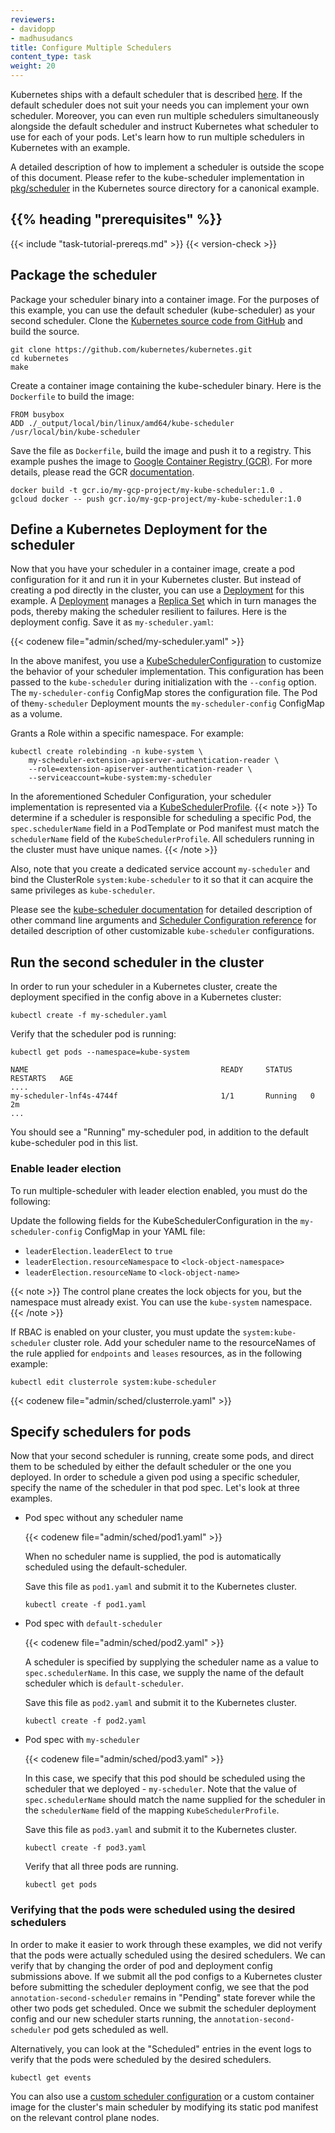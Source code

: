 ```yaml
---
reviewers:
- davidopp
- madhusudancs
title: Configure Multiple Schedulers
content_type: task
weight: 20
---
```


<!-- overview -->

Kubernetes ships with a default scheduler that is described
[here](/docs/reference/command-line-tools-reference/kube-scheduler/).
If the default scheduler does not suit your needs you can implement your own scheduler.
Moreover, you can even run multiple schedulers simultaneously alongside the default
scheduler and instruct Kubernetes what scheduler to use for each of your pods. Let's
learn how to run multiple schedulers in Kubernetes with an example.

A detailed description of how to implement a scheduler is outside the scope of this
document. Please refer to the kube-scheduler implementation in
[pkg/scheduler](https://github.com/kubernetes/kubernetes/tree/master/pkg/scheduler)
in the Kubernetes source directory for a canonical example.

## {{% heading "prerequisites" %}}

{{< include "task-tutorial-prereqs.md" >}} {{< version-check >}}

<!-- steps -->

## Package the scheduler

Package your scheduler binary into a container image. For the purposes of this example,
you can use the default scheduler (kube-scheduler) as your second scheduler.
Clone the [Kubernetes source code from GitHub](https://github.com/kubernetes/kubernetes)
and build the source.

```shell
git clone https://github.com/kubernetes/kubernetes.git
cd kubernetes
make
```

Create a container image containing the kube-scheduler binary. Here is the `Dockerfile`
to build the image:

```docker
FROM busybox
ADD ./_output/local/bin/linux/amd64/kube-scheduler /usr/local/bin/kube-scheduler
```

Save the file as `Dockerfile`, build the image and push it to a registry. This example
pushes the image to
[Google Container Registry (GCR)](https://cloud.google.com/container-registry/).
For more details, please read the GCR
[documentation](https://cloud.google.com/container-registry/docs/).

```shell
docker build -t gcr.io/my-gcp-project/my-kube-scheduler:1.0 .
gcloud docker -- push gcr.io/my-gcp-project/my-kube-scheduler:1.0
```

## Define a Kubernetes Deployment for the scheduler

Now that you have your scheduler in a container image, create a pod
configuration for it and run it in your Kubernetes cluster. But instead of creating a pod
directly in the cluster, you can use a [Deployment](/docs/concepts/workloads/controllers/deployment/)
for this example. A [Deployment](/docs/concepts/workloads/controllers/deployment/) manages a
[Replica Set](/docs/concepts/workloads/controllers/replicaset/) which in turn manages the pods,
thereby making the scheduler resilient to failures. Here is the deployment
config. Save it as `my-scheduler.yaml`:

{{< codenew file="admin/sched/my-scheduler.yaml" >}}

In the above manifest, you use a [KubeSchedulerConfiguration](/docs/reference/scheduling/config/)
to customize the behavior of your scheduler implementation. This configuration has been passed to
the `kube-scheduler` during initialization with the `--config` option. The `my-scheduler-config` ConfigMap stores the configuration file. The Pod of the`my-scheduler` Deployment mounts the `my-scheduler-config` ConfigMap as a volume.

Grants a Role within a specific namespace. For example:

```shell
kubectl create rolebinding -n kube-system \
    my-scheduler-extension-apiserver-authentication-reader \
    --role=extension-apiserver-authentication-reader \
    --serviceaccount=kube-system:my-scheduler
```

In the aforementioned Scheduler Configuration, your scheduler implementation is represented via
a [KubeSchedulerProfile](/docs/reference/config-api/kube-scheduler-config.v1beta3/#kubescheduler-config-k8s-io-v1beta3-KubeSchedulerProfile).
{{< note >}}
To determine if a scheduler is responsible for scheduling a specific Pod, the `spec.schedulerName` field in a 
PodTemplate or Pod manifest must match the `schedulerName` field of the `KubeSchedulerProfile`.
All schedulers running in the cluster must have unique names.
{{< /note >}}

Also, note that you create a dedicated service account `my-scheduler` and bind the ClusterRole
`system:kube-scheduler` to it so that it can acquire the same privileges as `kube-scheduler`.

Please see the
[kube-scheduler documentation](/docs/reference/command-line-tools-reference/kube-scheduler/) for
detailed description of other command line arguments and
[Scheduler Configuration reference](/docs/reference/config-api/kube-scheduler-config.v1beta3/) for
detailed description of other customizable `kube-scheduler` configurations.

## Run the second scheduler in the cluster

In order to run your scheduler in a Kubernetes cluster, create the deployment
specified in the config above in a Kubernetes cluster:

```shell
kubectl create -f my-scheduler.yaml
```

Verify that the scheduler pod is running:

```shell
kubectl get pods --namespace=kube-system
```

```
NAME                                           READY     STATUS    RESTARTS   AGE
....
my-scheduler-lnf4s-4744f                       1/1       Running   0          2m
...
```

You should see a "Running" my-scheduler pod, in addition to the default kube-scheduler
pod in this list.

### Enable leader election

To run multiple-scheduler with leader election enabled, you must do the following:

Update the following fields for the KubeSchedulerConfiguration in the `my-scheduler-config` ConfigMap in your YAML file:

* `leaderElection.leaderElect` to `true`
* `leaderElection.resourceNamespace` to `<lock-object-namespace>`
* `leaderElection.resourceName` to `<lock-object-name>`

{{< note >}}
The control plane creates the lock objects for you, but the namespace must already exist.
You can use the `kube-system` namespace.
{{< /note >}}

If RBAC is enabled on your cluster, you must update the `system:kube-scheduler` cluster role.
Add your scheduler name to the resourceNames of the rule applied for `endpoints` and `leases` resources, as in the following example:

```shell
kubectl edit clusterrole system:kube-scheduler
```

{{< codenew file="admin/sched/clusterrole.yaml" >}}

## Specify schedulers for pods

Now that your second scheduler is running, create some pods, and direct them
to be scheduled by either the default scheduler or the one you deployed.
In order to schedule a given pod using a specific scheduler, specify the name of the
scheduler in that pod spec. Let's look at three examples.

- Pod spec without any scheduler name

  {{< codenew file="admin/sched/pod1.yaml" >}}

  When no scheduler name is supplied, the pod is automatically scheduled using the
  default-scheduler.

  Save this file as `pod1.yaml` and submit it to the Kubernetes cluster.

  ```shell
  kubectl create -f pod1.yaml
  ```

- Pod spec with `default-scheduler`

  {{< codenew file="admin/sched/pod2.yaml" >}}

  A scheduler is specified by supplying the scheduler name as a value to `spec.schedulerName`. In this case, we supply the name of the
  default scheduler which is `default-scheduler`.

  Save this file as `pod2.yaml` and submit it to the Kubernetes cluster.

  ```shell
  kubectl create -f pod2.yaml
  ```

- Pod spec with `my-scheduler`

  {{< codenew file="admin/sched/pod3.yaml" >}}

  In this case, we specify that this pod should be scheduled using the scheduler that we
  deployed - `my-scheduler`. Note that the value of `spec.schedulerName` should match the name supplied for the scheduler
  in the `schedulerName` field of the mapping `KubeSchedulerProfile`.

  Save this file as `pod3.yaml` and submit it to the Kubernetes cluster.

  ```shell
  kubectl create -f pod3.yaml
  ```

  Verify that all three pods are running.

  ```shell
  kubectl get pods
  ```

<!-- discussion -->

### Verifying that the pods were scheduled using the desired schedulers

In order to make it easier to work through these examples, we did not verify that the
pods were actually scheduled using the desired schedulers. We can verify that by
changing the order of pod and deployment config submissions above. If we submit all the
pod configs to a Kubernetes cluster before submitting the scheduler deployment config,
we see that the pod `annotation-second-scheduler` remains in "Pending" state forever
while the other two pods get scheduled. Once we submit the scheduler deployment config
and our new scheduler starts running, the `annotation-second-scheduler` pod gets
scheduled as well.

Alternatively, you can look at the "Scheduled" entries in the event logs to
verify that the pods were scheduled by the desired schedulers.

```shell
kubectl get events
```
You can also use a [custom scheduler configuration](/docs/reference/scheduling/config/#multiple-profiles)
or a custom container image for the cluster's main scheduler by modifying its static pod manifest
on the relevant control plane nodes.

